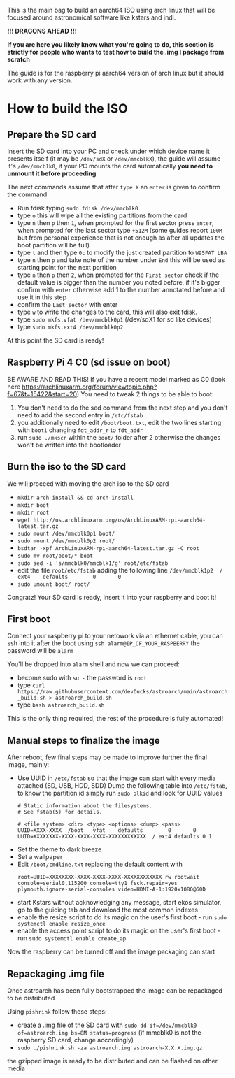 This is the main bag to build an aarch64 ISO using arch linux that will be focused around astronomical software like kstars and indi.


**!!! DRAGONS AHEAD !!!**

**If you are here you likely know what you're going to do, this section is strictly for people who wants to test how to build the .img
 I package from scratch**


The guide is for the raspberry pi aarch64 version of arch linux but it should work with any version.

# How to build the ISO


## Prepare the SD card
Insert the SD card into your PC and check under which device name it presents itself (it may be `/dev/sdX` or `/dev/mmcblkX`), the guide will assume
it's `/dev/mmcblk0`, if your PC mounts the card automatically **you need to unmount it before proceeding**

The next commands assume that after `type X` an `enter` is given to confirm the command

- Run fdisk typing `sudo fdisk /dev/mmcblk0`
- type `o` this will wipe all the existing partitions from the card
- type `n` then `p` then `1`, when prompted for the first sector press `enter`, when prompted for the last sector type `+512M` (some guides report `100M` but from
personal experience that is not enough as after all updates the boot partition will be full)
- type `t` and then type `0c` to modify the just created partition to `W95FAT LBA`
- type `n` then `p` and take note of the number under `End` this will be used as starting point for the next partition
- type `n` then `p` then `2`, when prompted for the `First sector` check if the default value is bigger than the number you noted before, if it's bigger confirm
with `enter` otherwise add 1 to the number annotated before and use it in this step
- confirm the `Last sector` with enter
- type `w` to write the changes to the card, this will also exit fdisk.
- type `sudo mkfs.vfat /dev/mmcblk0p1` (/dev/sdX1 for sd like devices)
- type `sudo mkfs.ext4 /dev/mmcblk0p2`

At this point the SD card is ready!

## Raspberry Pi 4 C0 (sd issue on boot)
BE AWARE AND READ THIS!
If you have a recent model marked as C0 (look here https://archlinuxarm.org/forum/viewtopic.php?f=67&t=15422&start=20)
You need to tweak 2 things to be able to boot:
 1) You don't need to do the sed command from the next step and you don't need to add the second entry in `/etc/fstab`
 2) you additionally need to edit `/boot/boot.txt`, edit the two lines starting with `booti` changing `fdt_addr_r` to `fdt_addr`
 3) run `sudo ./mkscr` within the `boot/` folder after 2 otherwise the changes won't be written into the bootloader

## Burn the iso to the SD card

We will proceed with moving the arch iso to the SD card

- `mkdir arch-install && cd arch-install`
- `mkdir boot`
- `mkdir root`
- `wget http://os.archlinuxarm.org/os/ArchLinuxARM-rpi-aarch64-latest.tar.gz`
- `sudo mount /dev/mmcblk0p1 boot/`
- `sudo mount /dev/mmcblk0p2 root/`
- `bsdtar -xpf ArchLinuxARM-rpi-aarch64-latest.tar.gz -C root`
- `sudo mv root/boot/* boot`
- `sudo sed -i 's/mmcblk0/mmcblk1/g' root/etc/fstab`
-  edit the file `root/etc/fstab` adding the following line `/dev/mmcblk1p2  /       ext4    defaults        0       0`
- `sudo umount boot/ root/`

Congratz! Your SD card is ready, insert it into your raspberry and boot it!

## First boot

Connect your raspberry pi to your netowork via an ethernet cable, you can ssh into it after the boot using `ssh alarm@IP_OF_YOUR_RASPBERRY` the password will
be `alarm`

You'll be dropped into `alarm` shell and now we can proceed:
- become sudo with `su -` the password is `root`
- type `curl https://raw.githubusercontent.com/devDucks/astroarch/main/astroarch_build.sh > astroarch_build.sh`
- type `bash astroarch_build.sh`

This is the only thing required, the rest of the procedure is fully automated!

## Manual steps to finalize the image
After reboot, few final steps may be made to improve further the final image, mainly:
- Use UUID in `/etc/fstab` so that the image can start with every media attached (SD, USB, HDD, SDD)
  Dump the following table into `/etc/fstab`, to know the partition id simply run `sudo blkid` and look for UUID values
  ```
  # Static information about the filesystems.
  # See fstab(5) for details.

  # <file system> <dir> <type> <options> <dump> <pass>
  UUID=XXXX-XXXX  /boot   vfat    defaults        0       0
  UUID=XXXXXXXX-XXXX-XXXX-XXXX-XXXXXXXXXXXX  / ext4 defaults 0 1
  ```
- Set the theme to dark breeze
- Set a wallpaper
- Edit `/boot/cmdline.txt` replacing the default content with
  ```
  root=UUID=XXXXXXXX-XXXX-XXXX-XXXX-XXXXXXXXXXXX rw rootwait console=serial0,115200 console=tty1 fsck.repair=yes plymouth.ignore-serial-consoles video=HDMI-A-1:1920x1080@60D
  ```
- start Kstars without acknowledging any message, start ekos simulator, go to the guiding tab and download the most common indexes
- enable the resize script to do its magic on the user's first boot - run `sudo systemctl enable resize_once`
- enable the access point script to do its magic on the user's first boot - run `sudo systemctl enable create_ap`

Now the raspberry can be turned off and the image packaging can start

## Repackaging .img file

Once astroarch has been fully bootstrapped the image can be repackaged to be distributed

Using `pishrink` follow these steps:
- create a .img file of the SD card with `sudo dd if=/dev/mmcblk0 of=astroarch.img bs=8M status=progress` (if mmcblk0 is not the raspberry SD card, change accordingly)
- `sudo ./pishrink.sh -za astroarch.img astroarch-X.X.X.img.gz`

the gzipped image is ready to be distributed and can be flashed on other media
